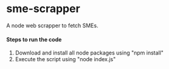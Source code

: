 # sme-scrapper
A node web scrapper to fetch SMEs.

#### Steps to run the code
1. Download and install all node packages using "npm install"
2. Execute the script using "node index.js"
